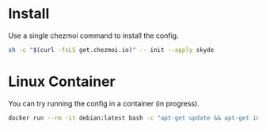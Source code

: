 # Install

Use a single chezmoi command to install the config.

```sh
sh -c "$(curl -fsLS get.chezmoi.io)" -- init --apply skyde
```

# Linux Container

You can try running the config in a container (in progress).

```sh
docker run --rm -it debian:latest bash -c "apt-get update && apt-get install -y curl git && sh -c \"\$(curl -fsLS get.chezmoi.io)\" -- init --apply skyde && bash"
```

